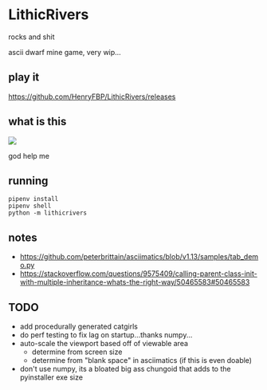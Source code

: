 # LithicRivers

rocks and shit

ascii dwarf mine game, very wip...

## play it

<https://github.com/HenryFBP/LithicRivers/releases>

## what is this

![](http://images3.memedroid.com/images/UPLOADED727/5c1d01829c2ff.jpeg)

god help me

## running

    pipenv install
    pipenv shell
    python -m lithicrivers

## notes
- https://github.com/peterbrittain/asciimatics/blob/v1.13/samples/tab_demo.py
- https://stackoverflow.com/questions/9575409/calling-parent-class-init-with-multiple-inheritance-whats-the-right-way/50465583#50465583

## TODO
- add procedurally generated catgirls
- do perf testing to fix lag on startup...thanks numpy...
- auto-scale the viewport based off of viewable area
  - determine from screen size
  - determine from "blank space" in asciimatics (if this is even doable)
- don't use numpy, its a bloated big ass chungoid that adds to the pyinstaller exe size